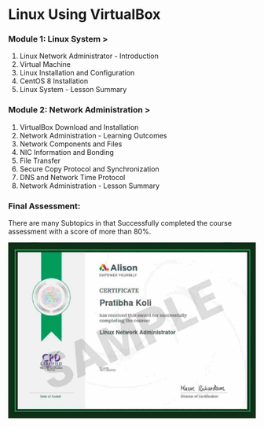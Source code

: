 # Linux Using VirtualBox

### Module 1: Linux System >
1. Linux Network Administrator - Introduction
2. Virtual Machine
3. Linux Installation and Configuration
4. CentOS 8 Installation
5. Linux System - Lesson Summary

### Module 2: Network Administration >

1. VirtualBox Download and Installation
2. Network Administration - Learning Outcomes
3. Network Components and Files
4. NIC Information and Bonding
5. File Transfer
6. Secure Copy Protocol and Synchronization
7. DNS and Network Time Protocol
8. Network Administration - Lesson Summary

### Final Assessment:
There are many Subtopics in that
Successfully completed the course assessment with a score of more than 80%.

![Certificate Diagram](Linux_Network_Administrator_Certificate.jpg)

